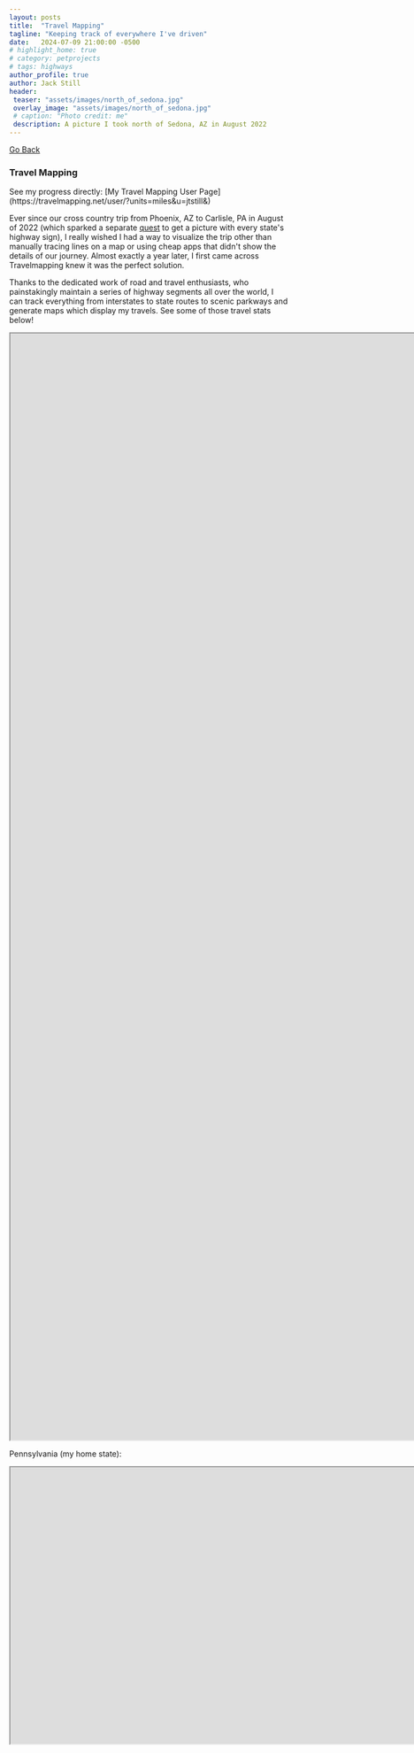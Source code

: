 ```yaml
---
layout: posts
title:  "Travel Mapping"
tagline: "Keeping track of everywhere I've driven"
date:   2024-07-09 21:00:00 -0500
# highlight_home: true
# category: petprojects
# tags: highways
author_profile: true
author: Jack Still
header:
 teaser: "assets/images/north_of_sedona.jpg"
 overlay_image: "assets/images/north_of_sedona.jpg"
 # caption: "Photo credit: me"
 description: A picture I took north of Sedona, AZ in August 2022
---
```

<a href="javascript:window.history.back();">Go Back</a>


<h3 class="archive__subtitle">Travel Mapping</h3>
See my progress directly: [My Travel Mapping User Page](https://travelmapping.net/user/?units=miles&u=jtstill&)

Ever since our cross country trip from Phoenix, AZ to Carlisle, PA in August of 2022 (which sparked a separate [quest](/geography/route_marker_project/highways_home) to get a picture with every state's highway sign), I really wished I had a way to visualize the trip other than manually tracing lines on a map or using cheap apps that didn't show the details of our journey. Almost exactly a year later, I first came across Travelmapping knew it was the perfect solution. 

Thanks to the dedicated work of road and travel enthusiasts, who painstakingly maintain a series of highway segments all over the world, I can track everything from interstates to state routes to scenic parkways and generate maps which display my travels. See some of those travel stats below!

<div style="pointer-events:none">
<iframe
  src="https://travelmapping.net/user/?units=miles&u=jtstill&"
  style="width:100vh; height:2000px;"
></iframe>
</div>

Pennsylvania (my home state):
<iframe
  src="https://travelmapping.net/user/mapview.php?units=miles&u=jtstill&rg=PA"
  style="width:100vh; height:500px;"
></iframe>